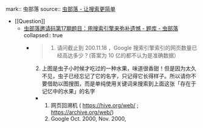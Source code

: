 mark:: 虫部落
source:: [虫部落 - 让搜索更简单](https://www.chongbuluo.com/)
- [[Question]]
  - [虫部落邀请码第17期题目：用搜索引擎来弥补遗憾 - 题库 - 虫部落](https://www.chongbuluo.com/thread-6016-1-1.html)
    collapsed:: true
    - >1. 请问截止到 200.11.18 ，Google 搜索引擎索引的网页数量已经高达多少？(答案为 10 亿的都不认为是准确数据）
      2. 上图是虫子小时候才吃过的一种水果，味道很香甜！但是因为太久不见，虫子已经忘记了它的名字，只记得它长得样子。所以请你不要借助以图搜图，而是单纯使用关键词来搜索到上面这张「存在于记忆中的水果」的名字
      - 1. 网页回溯机 ( https://hive.org/web/ ; https://archive.org/web/)
        2. Google Oct. 2000, Nov. 2000,
